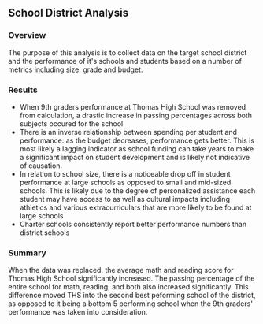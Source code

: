 ## School District Analysis

### Overview

The purpose of this analysis is to collect data on the target school district and the performance of it's schools and students based on a number of metrics including size, grade and budget.

### Results

- When 9th graders performance at Thomas High School was removed from calculation, a drastic increase in passing percentages across both subjects occured for the school
- There is an inverse relationship between spending per student and performance: as the budget decreases, performance gets better. This is most likely a lagging indicator as school funding can take years to make a significant impact on student development and is likely not indicative of causation. 
- In relation to school size, there is a noticeable drop off in student performance at large schools as opposed to small and mid-sized schools. This is likely due to the degree of personalized assistance each student may have access to as well as cultural impacts including athletics and various extracurriculars that are more likely to be found at large schools
- Charter schools consistently report better performance numbers than district schools

### Summary

When the data was replaced, the average math and reading score for Thomas High School significantly increased. The passing percentage of the entire school for math, reading, and both also increased significantly. This difference moved THS into the second best peforming school of the district, as opposed to it being a bottom 5 performing school when the 9th graders' performance was taken into consideration. 
